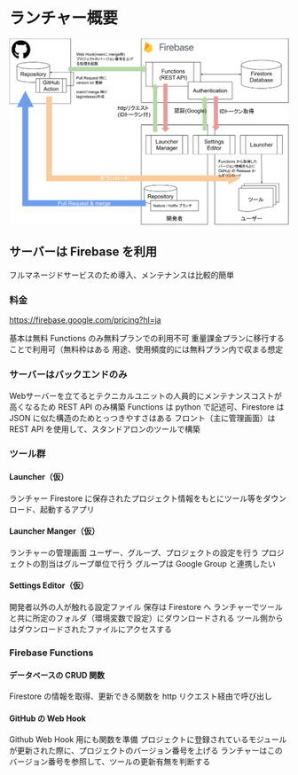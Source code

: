 # ランチャー概要
![launcher](img/launcher_image.svg)

## サーバーは Firebase を利用

フルマネージドサービスのため導入、メンテナンスは比較的簡単

### 料金

https://firebase.google.com/pricing?hl=ja

基本は無料
Functions のみ無料プランでの利用不可
重量課金プランに移行することで利用可（無料枠はある
用途、使用頻度的には無料プラン内で収まる想定

### サーバーはバックエンドのみ

Webサーバーを立てるとテクニカルユニットの人員的にメンテナンスコストが高くなるため REST API のみ構築
Functions は python で記述可、Firestore は JSON に似た構造のためとっつきやすさはある
フロント（主に管理画面）は REST API を使用して、スタンドアロンのツールで構築

### ツール群

#### Launcher（仮）

ランチャー
Firestore に保存されたプロジェクト情報をもとにツール等をダウンロード、起動するアプリ

#### Launcher Manger（仮）

ランチャーの管理画面
ユーザー、グループ、プロジェクトの設定を行う
プロジェクトの割当はグループ単位で行う
グループは Google Group と連携したい

#### Settings Editor（仮）

開発者以外の人が触れる設定ファイル
保存は Firestore へ
ランチャーでツールと共に所定のフォルダ（環境変数で設定）にダウンロードされる
ツール側からはダウンロードされたファイルにアクセスする

### Firebase Functions 

#### データベースの CRUD 関数

Firestore の情報を取得、更新できる関数を http リクエスト経由で呼び出し

#### GitHub の Web Hook

Github Web Hook 用にも関数を準備
プロジェクトに登録されているモジュールが更新された際に、プロジェクトのバージョン番号を上げる
ランチャーはこのバージョン番号を参照して、ツールの更新有無を判断する
